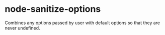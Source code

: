# node-sanitize-options
Combines any options passed by user with default options so that they are never undefined.
